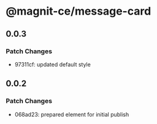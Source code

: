 # @magnit-ce/message-card

## 0.0.3

### Patch Changes

- 97311cf: updated default style

## 0.0.2

### Patch Changes

- 068ad23: prepared element for initial publish
